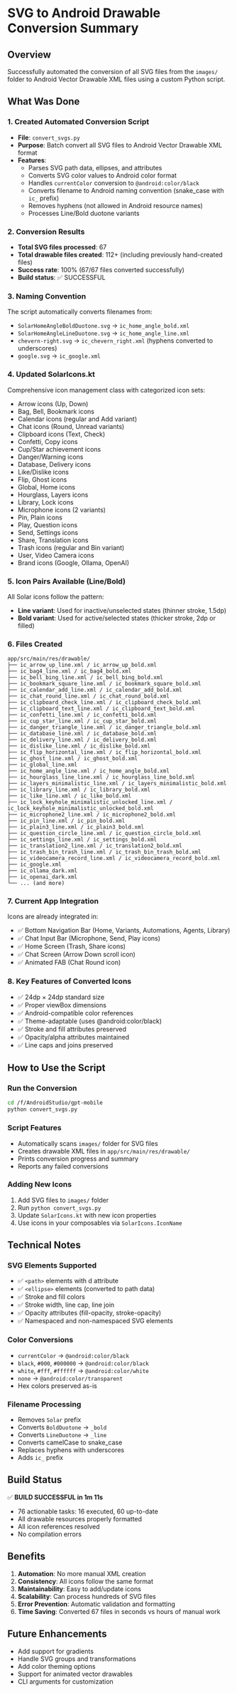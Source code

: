 # SVG to Android Drawable Conversion Summary

## Overview

Successfully automated the conversion of all SVG files from the `images/` folder to Android Vector Drawable XML files using a custom Python script.

## What Was Done

### 1. Created Automated Conversion Script

- **File**: `convert_svgs.py`
- **Purpose**: Batch convert all SVG files to Android Vector Drawable XML format
- **Features**:
  - Parses SVG path data, ellipses, and attributes
  - Converts SVG color values to Android color format
  - Handles `currentColor` conversion to `@android:color/black`
  - Converts filename to Android naming convention (snake_case with `ic_` prefix)
  - Removes hyphens (not allowed in Android resource names)
  - Processes Line/Bold duotone variants

### 2. Conversion Results

- **Total SVG files processed**: 67
- **Total drawable files created**: 112+ (including previously hand-created files)
- **Success rate**: 100% (67/67 files converted successfully)
- **Build status**: ✅ SUCCESSFUL

### 3. Naming Convention

The script automatically converts filenames from:

- `SolarHomeAngleBoldDuotone.svg` → `ic_home_angle_bold.xml`
- `SolarHomeAngleLineDuotone.svg` → `ic_home_angle_line.xml`
- `chevern-right.svg` → `ic_chevern_right.xml` (hyphens converted to underscores)
- `google.svg` → `ic_google.xml`

### 4. Updated SolarIcons.kt

Comprehensive icon management class with categorized icon sets:

- Arrow icons (Up, Down)
- Bag, Bell, Bookmark icons
- Calendar icons (regular and Add variant)
- Chat icons (Round, Unread variants)
- Clipboard icons (Text, Check)
- Confetti, Copy icons
- Cup/Star achievement icons
- Danger/Warning icons
- Database, Delivery icons
- Like/Dislike icons
- Flip, Ghost icons
- Global, Home icons
- Hourglass, Layers icons
- Library, Lock icons
- Microphone icons (2 variants)
- Pin, Plain icons
- Play, Question icons
- Send, Settings icons
- Share, Translation icons
- Trash icons (regular and Bin variant)
- User, Video Camera icons
- Brand icons (Google, Ollama, OpenAI)

### 5. Icon Pairs Available (Line/Bold)

All Solar icons follow the pattern:

- **Line variant**: Used for inactive/unselected states (thinner stroke, 1.5dp)
- **Bold variant**: Used for active/selected states (thicker stroke, 2dp or filled)

### 6. Files Created

```
app/src/main/res/drawable/
├── ic_arrow_up_line.xml / ic_arrow_up_bold.xml
├── ic_bag4_line.xml / ic_bag4_bold.xml
├── ic_bell_bing_line.xml / ic_bell_bing_bold.xml
├── ic_bookmark_square_line.xml / ic_bookmark_square_bold.xml
├── ic_calendar_add_line.xml / ic_calendar_add_bold.xml
├── ic_chat_round_line.xml / ic_chat_round_bold.xml
├── ic_clipboard_check_line.xml / ic_clipboard_check_bold.xml
├── ic_clipboard_text_line.xml / ic_clipboard_text_bold.xml
├── ic_confetti_line.xml / ic_confetti_bold.xml
├── ic_cup_star_line.xml / ic_cup_star_bold.xml
├── ic_danger_triangle_line.xml / ic_danger_triangle_bold.xml
├── ic_database_line.xml / ic_database_bold.xml
├── ic_delivery_line.xml / ic_delivery_bold.xml
├── ic_dislike_line.xml / ic_dislike_bold.xml
├── ic_flip_horizontal_line.xml / ic_flip_horizontal_bold.xml
├── ic_ghost_line.xml / ic_ghost_bold.xml
├── ic_global_line.xml
├── ic_home_angle_line.xml / ic_home_angle_bold.xml
├── ic_hourglass_line_line.xml / ic_hourglass_line_bold.xml
├── ic_layers_minimalistic_line.xml / ic_layers_minimalistic_bold.xml
├── ic_library_line.xml / ic_library_bold.xml
├── ic_like_line.xml / ic_like_bold.xml
├── ic_lock_keyhole_minimalistic_unlocked_line.xml / ic_lock_keyhole_minimalistic_unlocked_bold.xml
├── ic_microphone2_line.xml / ic_microphone2_bold.xml
├── ic_pin_line.xml / ic_pin_bold.xml
├── ic_plain3_line.xml / ic_plain3_bold.xml
├── ic_question_circle_line.xml / ic_question_circle_bold.xml
├── ic_settings_line.xml / ic_settings_bold.xml
├── ic_translation2_line.xml / ic_translation2_bold.xml
├── ic_trash_bin_trash_line.xml / ic_trash_bin_trash_bold.xml
├── ic_videocamera_record_line.xml / ic_videocamera_record_bold.xml
├── ic_google.xml
├── ic_ollama_dark.xml
├── ic_openai_dark.xml
└── ... (and more)
```

### 7. Current App Integration

Icons are already integrated in:

- ✅ Bottom Navigation Bar (Home, Variants, Automations, Agents, Library)
- ✅ Chat Input Bar (Microphone, Send, Play icons)
- ✅ Home Screen (Trash, Share icons)
- ✅ Chat Screen (Arrow Down scroll icon)
- ✅ Animated FAB (Chat Round icon)

### 8. Key Features of Converted Icons

- ✅ 24dp × 24dp standard size
- ✅ Proper viewBox dimensions
- ✅ Android-compatible color references
- ✅ Theme-adaptable (uses @android:color/black)
- ✅ Stroke and fill attributes preserved
- ✅ Opacity/alpha attributes maintained
- ✅ Line caps and joins preserved

## How to Use the Script

### Run the Conversion

```bash
cd /f/AndroidStudio/gpt-mobile
python convert_svgs.py
```

### Script Features

- Automatically scans `images/` folder for SVG files
- Creates drawable XML files in `app/src/main/res/drawable/`
- Prints conversion progress and summary
- Reports any failed conversions

### Adding New Icons

1. Add SVG files to `images/` folder
2. Run `python convert_svgs.py`
3. Update `SolarIcons.kt` with new icon properties
4. Use icons in your composables via `SolarIcons.IconName`

## Technical Notes

### SVG Elements Supported

- ✅ `<path>` elements with d attribute
- ✅ `<ellipse>` elements (converted to path data)
- ✅ Stroke and fill colors
- ✅ Stroke width, line cap, line join
- ✅ Opacity attributes (fill-opacity, stroke-opacity)
- ✅ Namespaced and non-namespaced SVG elements

### Color Conversions

- `currentColor` → `@android:color/black`
- `black`, `#000`, `#000000` → `@android:color/black`
- `white`, `#fff`, `#ffffff` → `@android:color/white`
- `none` → `@android:color/transparent`
- Hex colors preserved as-is

### Filename Processing

- Removes `Solar` prefix
- Converts `BoldDuotone` → `_bold`
- Converts `LineDuotone` → `_line`
- Converts camelCase to snake_case
- Replaces hyphens with underscores
- Adds `ic_` prefix

## Build Status

✅ **BUILD SUCCESSFUL in 1m 11s**

- 76 actionable tasks: 16 executed, 60 up-to-date
- All drawable resources properly formatted
- All icon references resolved
- No compilation errors

## Benefits

1. **Automation**: No more manual XML creation
2. **Consistency**: All icons follow the same format
3. **Maintainability**: Easy to add/update icons
4. **Scalability**: Can process hundreds of SVG files
5. **Error Prevention**: Automatic validation and formatting
6. **Time Saving**: Converted 67 files in seconds vs hours of manual work

## Future Enhancements

- Add support for gradients
- Handle SVG groups and transformations
- Add color theming options
- Support for animated vector drawables
- CLI arguments for customization
